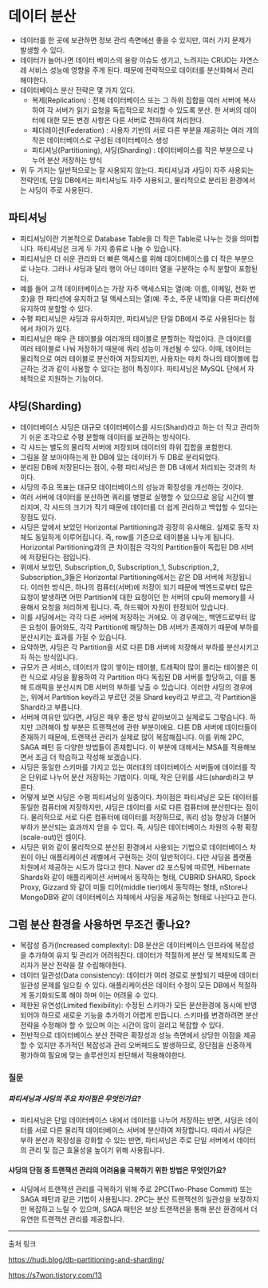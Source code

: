 # 데이터 분산
- 데이터를 한 곳에 보관하면 정보 관리 측면에선 좋을 수 있지만, 여러 가지 문제가 발생할 수 있다.
- 데이터가 늘어나면 데이터 베이스의 용량 이슈도 생기고, 느려지는 CRUD는 자연스레 서비스 성능에 영향을 주게 된다. 때문에 전략적으로 데이터를 분산화해서 관리해야한다.
- 데이터베이스 분산 전략은 몇 가지 있다.
    - 복제(Replication) : 전체 데이터베이스 또는 그 하위 집합을 여러 서버에 복사하여 각 서버가 읽기 요청을 독립적으로 처리할 수 있도록 분산. 한 서버의 데이터에 대한 모든 변경 사항은 다른 서버로 전파하여 처리한다.
    - 페더레이션(Federation) : 사용자 기반의 서로 다른 부분을 제공하는 여러 개의 작은 데이터베이스로 구성된 데이터베이스 생성
    - 파티셔닝(Partitioning), 샤딩(Sharding) : 데이터베이스를 작은 부분으로 나누어 분산 저장하는 방식
- 위 두 가지는 일반적으로는 잘 사용되지 않는다. 파티셔닝과 샤딩이 자주 사용되는 전략인데, 단일 DB에서는 파티셔닝도 자주 사용되고, 물리적으로 분리된 환경에서는 샤딩이 주로 사용된다.

## 파티셔닝
- 파티셔닝이란 기본적으로 Database Table을 더 작은 Table로 나누는 것을 의미합니다. 파티셔닝은 크게 두 가지 종류로 나눌 수 있습니다.
- 파티셔닝은 더 쉬운 관리와 더 빠른 액세스를 위해 데이터베이스를 더 작은 부분으로 나눈다. 그러나 샤딩과 달리 행이 아닌 데이터 열을 구분하는 수직 분할이 포함된다.
- 예를 들어 고객 데이터베이스는 가장 자주 액세스되는 열(예: 이름, 이메일, 전화 번호)을 한 파티션에 유지하고 덜 액세스되는 열(예: 주소, 주문 내역)을 다른 파티션에 유지하여 분할할 수 있다.
- 수평 파티셔닝은 샤딩과 유사하지만, 파티셔닝은 단일 DB에서 주로 사용된다는 점에서 차이가 있다.
- 파티셔닝은 매우 큰 테이블을 여러개의 테이블로 분할하는 작업이다. 큰 데이터를 여러 테이블로 나눠 저장하기 때문에 쿼리 성능이 개선될 수 있다. 이때, 데이터는 물리적으로 여러 테이블로 분산하여 저장되지만, 사용자는 마치 하나의 테이블에 접근하는 것과 같이 사용할 수 있다는 점이 특징이다. 파티셔닝은 MySQL 단에서 자체적으로 지원하는 기능이다.

## 샤딩(Sharding)
- 데이터베이스 샤딩은 대규모 데이터베이스를 샤드(Shard)라고 하는 더 작고 관리하기 쉬운 조각으로 수평 분할해 데이터를 보관하는 방식이다.
- 각 샤드는 별도의 물리적 서버에 저장되며 데이터의 하위 집합을 포함한다.
- 그림을 잘 보아야하는게 한 DB에 있는 데이터가 두 DB로 분리되었다.
- 분리된 DB에 저장된다는 점이, 수평 파티셔닝은 한 DB 내에서 처리되는 것과의 차이다.
- 샤딩의 주요 목표는 대규모 데이터베이스의 성능과 확장성을 개선하는 것이다.
- 여러 서버에 데이터를 분산하면 쿼리를 병렬로 실행할 수 있으므로 응답 시간이 빨라지며, 각 샤드의 크기가 작기 때문에 데이터를 더 쉽게 관리하고 백업할 수 있다는 장점도 있다.
- 샤딩은 앞에서 보았던 Horizontal Partitioning과 굉장히 유사해요. 실제로 동작 자체도 동일하게 이루어집니다. 즉, row를 기준으로 테이블을 나누게 됩니다. Horizontal Partitioning과의 큰 차이점은 각각의 Partition들이 독립된 DB 서버에 저장된다는 점입니다.
- 위에서 보았던, Subscription_0, Subscription_1, Subscription_2, Subscription_3들은 Horizontal Partitioning에서는 같은 DB 서버에 저장됩니다. 이러한 방식은, 하나의 컴퓨터(서버)에 저장이 되기 때문에 백엔드로부터 많은 요청이 발생하면 어떤 Partition에 대한 요청이던 한 서버의 cpu와 memory를 사용해서 요청을 처리하게 됩니다. 즉, 하드웨어 자원이 한정되어 있습니다.
- 이를 샤딩에서는 각각 다른 서버에 저장하는 거에요. 이 경우에는, 백엔드로부터 많은 요청이 들어와도, 각각 Partition에 해당하는 DB 서버가 존재하기 때문에 부하를 분산시키는 효과를 가질 수 있습니다.
- 요약하면, 샤딩은 각 Partition을 서로 다른 DB 서버에 저장해서 부하를 분산시키고자 하는 방식입니다.
- 규모가 큰 서비스, 데이터가 많이 쌓이는 테이블, 트래픽이 많이 몰리는 테이블은 이런 식으로 샤딩을 활용하여 각 Partition 마다 독립된 DB 서버를 할당하고, 이를 통해 트래픽을 분산시켜 DB 서버의 부하를 낮출 수 있습니다. 이러한 샤딩의 경우에는, 위에서 Partition key라고 부르던 것을 Shard key라고 부르고, 각 Partition을 Shard라고 부릅니다.
- 서버에 여유만 있다면, 샤딩은 매우 좋은 방식 같아보이고 실제로도 그렇습니다. 하지만 고려해야 할 부분은 트랜잭션에 관한 부분이에요. 다른 DB 서버에 데이터들이 존재하기 때문에, 트랜잭션 관리가 실제로 많이 복잡해집니다. 이를 위해 2PC, SAGA 패턴 등 다양한 방법들이 존재합니다. 이 부분에 대해서는 MSA를 적용해보면서 조금 더 학습하고 작성해 보겠습니다.
- 샤딩은 동일한 스키마를 가지고 있는 여러대의 데이터베이스 서버들에 데이터를 작은 단위로 나누어 분산 저장하는 기법이다. 이때, 작은 단위를 샤드(shard)라고 부른다.
- 어떻게 보면 샤딩은 수평 파티셔닝의 일종이다. 차이점은 파티셔닝은 모든 데이터를 동일한 컴퓨터에 저장하지만, 샤딩은 데이터를 서로 다른 컴퓨터에 분산한다는 점이다. 물리적으로 서로 다른 컴퓨터에 데이터를 저장하므로, 쿼리 성능 향상과 더불어 부하가 분산되는 효과까지 얻을 수 있다. 즉, 샤딩은 데이터베이스 차원의 수평 확장(scale-out)인 셈이다.
- 샤딩은 위와 같이 물리적으로 분산된 환경에서 사용되는 기법으로 데이터베이스 차원이 아닌 애플리케이션 레벨에서 구현하는 것이 일반적이다. 다만 샤딩을 플랫폼 차원에서 제공하는 시도가 많다고 한다. Naver d2 포스팅에 따르면, Hibernate Shards와 같이 애플리케이션 서버에서 동작하는 형태, CUBRID SHARD, Spock Proxy, Gizzard 와 같이 미들 티어(middle tier)에서 동작하는 형태, nStore나 MongoDB와 같이 데이터베이스 자체에서 샤딩을 제공하는 형태로 나뉜다고 한다.



## 그럼 분산 환경을 사용하면 무조건 좋나요?
- 복잡성 증가(Increased complexity): DB 분산은 데이터베이스 인프라에 복잡성을 추가하여 유지 및 관리가 어려워진다. 데이터가 적절하게 분산 및 복제되도록 관리자가 분산 전략을 잘 수립해야한다.
- 데이터 일관성(Data consistency): 데이터가 여러 경로로 분할되기 때문에 데이터 일관성 문제를 일으킬 수 있다. 애플리케이션은 데이터 수정이 모든 DB에서 적절하게 동기화되도록 해야 하며 이는 어려울 수 있다.
- 제한된 유연성(Limited flexibility): 수정된 스키마가 모든 분산환경에 동시에 반영되어야 하므로 새로운 기능을 추가하기 어렵게 만듭니다. 스키마를 변경하려면 분산 전략을 수정해야 할 수 있으며 이는 시간이 많이 걸리고 복잡할 수 있다.
- 전반적으로 데이터베이스 분산 전략은 확장성과 성능 측면에서 상당한 이점을 제공할 수 있지만 추가적인 복잡성과 관리 오버헤드도 발생하므로, 장단점을 신중하게 평가하여 필요에 맞는 솔루션인지 판단해서 적용해야한다.

### 질문
##### 파티셔닝과 샤딩의 주요 차이점은 무엇인가요?
- 파티셔닝은 단일 데이터베이스 내에서 데이터를 나누어 저장하는 반면, 샤딩은 데이터를 서로 다른 물리적 데이터베이스 서버에 분산하여 저장합니다. 따라서 샤딩은 부하 분산과 확장성을 강화할 수 있는 반면, 파티셔닝은 주로 단일 서버에서 데이터의 관리 및 접근 효율성을 높이기 위해 사용됩니다.

#### 샤딩의 단점 중 트랜잭션 관리의 어려움을 극복하기 위한 방법은 무엇인가요?
- 샤딩에서 트랜잭션 관리를 극복하기 위해 주로 2PC(Two-Phase Commit) 또는 SAGA 패턴과 같은 기법이 사용됩니다. 2PC는 분산 트랜잭션의 일관성을 보장하지만 복잡하고 느릴 수 있으며, SAGA 패턴은 보상 트랜잭션을 통해 분산 환경에서 더 유연한 트랜잭션 관리를 제공합니다.

---

출처 링크 

https://hudi.blog/db-partitioning-and-sharding/

https://s7won.tistory.com/13